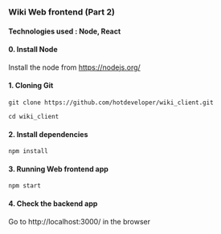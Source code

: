 ### Wiki Web frontend (Part 2)

#### Technologies used : Node, React

#### 0. Install Node
Install the node from https://nodejs.org/

#### 1. Cloning Git
`git clone https://github.com/hotdeveloper/wiki_client.git`

`cd wiki_client`

#### 2. Install dependencies
`npm install`

#### 3. Running Web frontend app
`npm start`

#### 4. Check the backend app
Go to http://localhost:3000/ in the browser
